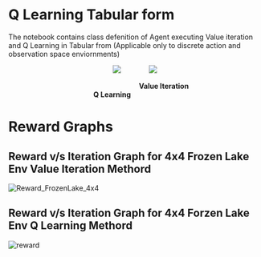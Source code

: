 # Q Learning Tabular form

The notebook contains class defenition of Agent executing Value iteration and Q Learning in Tabular from (Applicable only to discrete action and observation space enviornments)

<p align='center'>
    <img src="https://user-images.githubusercontent.com/81060461/166107633-04a7bd23-8212-4d64-8789-6852ac535d8f.gif">
  &nbsp&nbsp&nbsp&nbsp&nbsp&nbsp&nbsp&nbsp&nbsp&nbsp&nbsp&nbsp
    <img src="https://user-images.githubusercontent.com/81060461/166107638-b8fb6950-5ac2-4a62-a4d9-059d6aa5c3c3.gif">
</p>
&nbsp&nbsp&nbsp&nbsp&nbsp&nbsp&nbsp&nbsp&nbsp&nbsp&nbsp&nbsp&nbsp&nbsp&nbsp&nbsp&nbsp&nbsp&nbsp&nbsp&nbsp&nbsp&nbsp&nbsp&nbsp&nbsp&nbsp&nbsp&nbsp&nbsp&nbsp&nbsp&nbsp&nbsp&nbsp&nbsp&nbsp&nbsp&nbsp&nbsp&nbsp&nbsp&nbsp&nbsp&nbsp&nbsp&nbsp&nbsp&nbsp&nbsp&nbsp&nbsp&nbsp&nbsp&nbsp&nbsp&nbsp&nbsp&nbsp&nbsp&nbsp&nbsp&nbsp&nbsp&nbsp <b>Value Iteration</b> &nbsp&nbsp&nbsp&nbsp&nbsp&nbsp&nbsp&nbsp&nbsp&nbsp&nbsp&nbsp&nbsp&nbsp&nbsp&nbsp&nbsp&nbsp&nbsp&nbsp&nbsp&nbsp&nbsp&nbsp&nbsp&nbsp&nbsp&nbsp&nbsp&nbsp&nbsp&nbsp&nbsp&nbsp&nbsp&nbsp&nbsp&nbsp&nbsp&nbsp&nbsp&nbsp <b>Q Learning</b>


# Reward Graphs

## Reward v/s Iteration Graph for 4x4 Frozen Lake Env Value Iteration Methord
![Reward_FrozenLake_4x4](https://user-images.githubusercontent.com/81060461/166109008-5cdc5611-da48-48ef-86ba-27621cb01e7e.svg)

## Reward v/s Iteration Graph for 4x4 Forzen Lake Env Q Learning Methord
![reward](https://user-images.githubusercontent.com/81060461/166109067-7c5ed7e5-7ba1-4626-98ad-ad27f5a1e2c5.svg)
